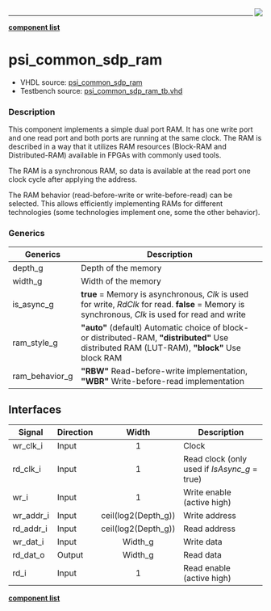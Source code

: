 <img align="right" src="../doc/psi_logo.png">

***


[**component list**](../README.md)

# psi_common_sdp_ram
 - VHDL source: [psi_common_sdp_ram](../../hdl/psi_common_sdp_ram.vhd)
 - Testbench source: [psi_common_sdp_ram_tb.vhd](../../testbench/psi_common_sdp_ram_tb/psi_common_sdp_ram_tb.vhd)

### Description


This component implements a simple dual port RAM. It has one write port and one read port and both ports are running at the same clock. The RAM is described in a way that it utilizes RAM resources (Block-RAM and Distributed-RAM) available in FPGAs with commonly used tools.

The RAM is a synchronous RAM, so data is available at the read port one clock cycle after applying the address.

The RAM behavior (read-before-write or write-before-read) can be selected. This allows efficiently implementing RAMs for different technologies (some technologies implement one, some the other behavior).

### Generics
Generics                | Description
------------------------|---------
depth_g									| Depth of the memory
width_g									| Width of the memory
is_async_g 							| **true** = Memory is asynchronous, *Clk* is used for write, *RdClk* for read. 	**false** = Memory is synchronous, *Clk* is used for read and write
ram_style_g							| **"auto"** (default) Automatic choice of block- or distributed-RAM, **"distributed"** Use distributed RAM (LUT-RAM), **"block"** Use block RAM
ram_behavior_g					| **"RBW"** Read-before-write implementation, **"WBR"** Write-before-read implementation

## Interfaces
Signal                 |Direction | Width                  |  Description
-----------------------|----------|:----------------------:|-----------------------------------------------
wr_clk_i               | Input    |   1                    |  Clock
rd_clk_i               | Input    |   1                    |  Read clock (only used if *IsAsync\_g* = true)
wr_i                   | Input    |   1                    |  Write enable (active high)
wr_addr_i              | Input    |   ceil(log2(Depth\_g)) |  Write address
rd_addr_i              | Input    |   ceil(log2(Depth\_g)) |  Read address
wr_dat_i               | Input    |   Width\_g             |  Write data
rd_dat_o               | Output   |   Width\_g             |  Read data
rd_i                   | Input    |   1                    |  Read enable (active high)

[**component list**](../README.md)
